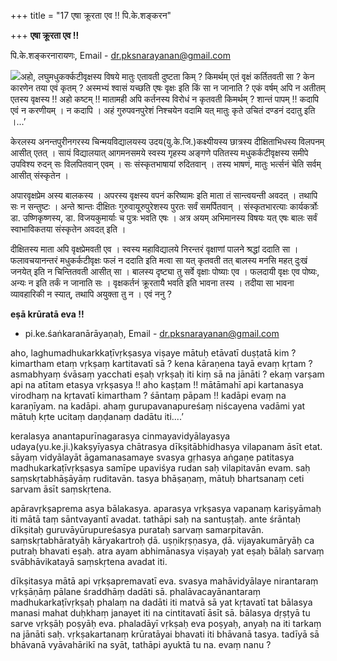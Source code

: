 +++
title = "17 एषा क्रूरता एव !! पि.के.शङ्करन"

+++
**एषा क्रूरता एव !!**

पि.के.शङ्करनारायणः, Email - dr.pksnarayanan@gmail.com

![](magazine_images/img-1677595907E.JPG)अहो, लघुमधुकर्क्कटीवृक्षस्य विषये मातुः एतावती दुष्टता किम् ? किमर्थम् एतं वृक्षं कर्तितवती सा ? केन कारणेन तया एवं कृतम् ? अस्मभ्यं श्वासं यच्छति एषः वृक्षः इति किं सा न जानाति ? एकं वर्षम् अपि न अतीतम् एतस्य वृक्षस्य !! अहो कष्टम् !! मातामही अपि कर्तनस्य विरोधं न कृतवती किमर्थम् ? शान्तं पापम् !! कदापि एवं न करणीयम् । न कदापि । अहं गुरुपवनपुरेशं निश्चयेन वदामि यत् मातुः कृते उचितं दण्डनं ददातु इति ।...’

केरलस्य अनन्तपुरीनगरस्य चिन्मयविद्यालयस्य उदय(यु.के.जि.)कक्ष्यीयस्य छात्रस्य दीक्षिताभिधस्य विलपनम् आसीत् एतत् । सायं विद्यालयात् आगमनसमये स्वस्य गृहस्य अङ्गणे पतितस्य मधुकर्कटीवृक्षस्य समीपे उपविश्य रुदन् सः विलपितवान् एवम् । सः संस्कृतभाषायां रुदितवान् । तस्य भाषणं, मातुः भर्त्सनं चेति सर्वम् आसीत् संस्कृतेन ।

अपारवृक्षप्रेम अस्य बालकस्य । अपरस्य वृक्षस्य वपनं करिष्यामः इति माता तं सान्त्वयन्ती अवदत् । तथापि सः न सन्तुष्टः । अन्ते श्रान्तः दीक्षितः गुरुवायूरुपुरेशस्य पुरतः सर्वं समर्पितवान् । संस्कृतभारत्याः कार्यकर्त्रोः डा. उष्णिकृष्णस्य, डा. विजयकुमार्याः च पुत्रः भवति एषः । अत्र अयम् अभिमानस्य विषयः यत् एषः बालः सर्वं स्वाभाविकतया संस्कृतेन अवदत् इति ।

दीक्षितस्य माता अपि वृक्षप्रेमवती एव । स्वस्य महाविद्यालये निरन्तरं वृक्षाणां पालने श्रद्धां ददाति सा । फलावचयानन्तरं मधुकर्कटीवृक्षः फलं न ददाति इति मत्वा सा यत् कृतवती तत् बालस्य मनसि महत् दुःखं जनयेत् इति न चिन्तितवती आसीत् सा । बालस्य दृष्ट्या तु सर्वे वृक्षाः पोष्याः एव । फलदायी वृक्षः एव पोष्यः, अन्यः न इति तर्कं न जानाति सः । वृक्षकर्तनं क्रूरतायै भवति इति भावना तस्य । तदीया सा भावना व्यावहारिकी न स्यात्, तथापि अयुक्ता तु न । एवं ननु ?



**eṣā krūratā eva !!**

- pi.ke.śaṅkaranārāyaṇaḥ, Email - dr.pksnarayanan@gmail.com

aho, laghumadhukarkkaṭīvṛkṣasya viṣaye mātuḥ etāvatī duṣṭatā kim ? kimartham etaṃ vṛkṣaṃ kartitavatī sā ? kena kāraṇena tayā evaṃ kṛtam ? asmabhyaṃ śvāsaṃ yacchati eṣaḥ vṛkṣaḥ iti kiṃ sā na jānāti ? ekaṃ varṣam api na atītam etasya vṛkṣasya !! aho kaṣṭam !! mātāmahī api kartanasya virodhaṃ na kṛtavatī kimartham ? śāntaṃ pāpam !! kadāpi evaṃ na karaṇīyam. na kadāpi. ahaṃ gurupavanapureśaṃ niścayena vadāmi yat mātuḥ kṛte ucitaṃ daṇḍanaṃ dadātu iti....’

keralasya anantapurīnagarasya cinmayavidyālayasya udaya(yu.ke.ji.)kakṣyīyasya chātrasya dīkṣitābhidhasya vilapanam āsīt etat. sāyaṃ vidyālayāt āgamanasamaye svasya gṛhasya aṅgaṇe patitasya madhukarkaṭīvṛkṣasya samīpe upaviśya rudan saḥ vilapitavān evam. saḥ saṃskṛtabhāṣāyāṃ ruditavān. tasya bhāṣaṇaṃ, mātuḥ bhartsanaṃ ceti sarvam āsīt saṃskṛtena.

apāravṛkṣaprema asya bālakasya. aparasya vṛkṣasya vapanaṃ kariṣyāmaḥ iti mātā taṃ sāntvayantī avadat. tathāpi saḥ na santuṣṭaḥ. ante śrāntaḥ dīkṣitaḥ guruvāyūrupureśasya purataḥ sarvaṃ samarpitavān. saṃskṛtabhāratyāḥ kāryakartroḥ ḍā. uṣṇikṛṣṇasya, ḍā. vijayakumāryāḥ ca putraḥ bhavati eṣaḥ. atra ayam abhimānasya viṣayaḥ yat eṣaḥ bālaḥ sarvaṃ svābhāvikatayā saṃskṛtena avadat iti.

dīkṣitasya mātā api vṛkṣapremavatī eva. svasya mahāvidyālaye nirantaraṃ vṛkṣāṇāṃ pālane śraddhāṃ dadāti sā. phalāvacayānantaraṃ madhukarkaṭīvṛkṣaḥ phalaṃ na dadāti iti matvā sā yat kṛtavatī tat bālasya manasi mahat duḥkhaṃ janayet iti na cintitavatī āsīt sā. bālasya dṛṣṭyā tu sarve vṛkṣāḥ poṣyāḥ eva. phaladāyī vṛkṣaḥ eva poṣyaḥ, anyaḥ na iti tarkaṃ na jānāti saḥ. vṛkṣakartanaṃ krūratāyai bhavati iti bhāvanā tasya. tadīyā sā bhāvanā vyāvahārikī na syāt, tathāpi ayuktā tu na. evaṃ nanu ?
